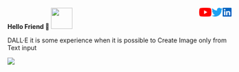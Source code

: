 <p>
<a> <b> Hello Friend 👋 </b> </a>
<img src="https://user-images.githubusercontent.com/65283311/176474763-e8401ddf-7a73-45a1-bbb3-9da58154b7fa.gif" style="width:48px;height:48px;">
<a href="https://www.linkedin.com/in/sskela-z-123322210/"><img height="20" align="right" src="./Icons/linkedin.svg" alt=""/></a>
<a href="https://twitter.com/sskelaz"><img height="20" align="right" src="./Icons/twitter.png" alt=""/></a>
<a href="https://www.youtube.com/channel/UC0AHWT1_oRXxfgglrVvr5qw/videos"><img height="20" align="right" src="./Icons/youtube.svg.png" alt=""/></a>
</p>












DALL·E it is some experience when it is possible to Create Image only from Text input 


![](https://media0.giphy.com/media/oJx848nWCDYJn87xku/giphy.gif)
